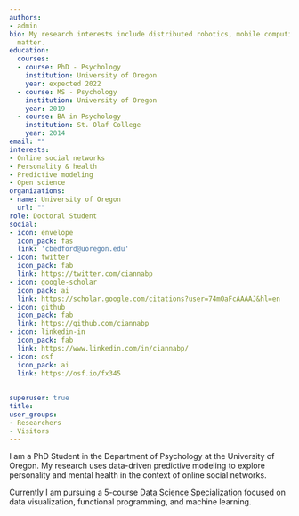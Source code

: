 ```yaml
---
authors:
- admin
bio: My research interests include distributed robotics, mobile computing and programmable
  matter.
education:
  courses:
  - course: PhD - Psychology 
    institution: University of Oregon
    year: expected 2022
  - course: MS - Psychology
    institution: University of Oregon
    year: 2019
  - course: BA in Psychology
    institution: St. Olaf College
    year: 2014
email: ""
interests:
- Online social networks
- Personality & health
- Predictive modeling
- Open science
organizations:
- name: University of Oregon
  url: ""
role: Doctoral Student
social:
- icon: envelope
  icon_pack: fas
  link: 'cbedford@uoregon.edu'
- icon: twitter
  icon_pack: fab
  link: https://twitter.com/ciannabp
- icon: google-scholar
  icon_pack: ai
  link: https://scholar.google.com/citations?user=74mOaFcAAAAJ&hl=en
- icon: github
  icon_pack: fab
  link: https://github.com/ciannabp
- icon: linkedin-in
  icon_pack: fab
  link: https://www.linkedin.com/in/ciannabp/
- icon: osf
  icon_pack: ai
  link: https://osf.io/fx345
  
  
superuser: true
title: 
user_groups:
- Researchers
- Visitors
---
```


I am a PhD Student in the Department of Psychology at the University of Oregon. My research uses data-driven predictive modeling to explore personality and mental health in the context of online social networks.

Currently I am pursuing a 5-course [Data Science Specialization](https://github.com/uo-datasci-specialization) focused on data visualization, functional programming, and machine learning.